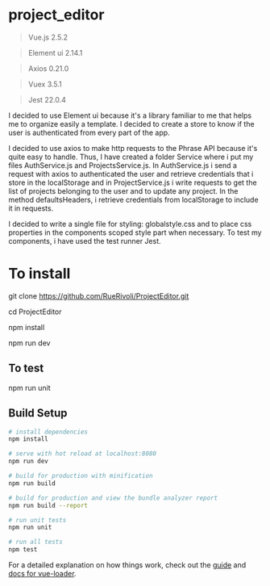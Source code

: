 # project_editor

> Vue.js 2.5.2 

> Element ui 2.14.1 

> Axios 0.21.0 

> Vuex 3.5.1 

> Jest 22.0.4



I decided to use Element ui because it's a library familiar to me that helps me to organize easily a template. 
I decided to create a store to know if the user is authenticated from every part of the app. 

I decided to use axios to make http requests to the Phrase API because it's quite easy to handle. Thus, I have created a folder Service where i put my files AuthService.js and ProjectsService.js. In AuthService.js i send a request with axios to authenticated the user and retrieve credentials that i store in the localStorage and in ProjectService.js i write requests to get the list of projects belonging to the user and to update any project. 
In the method defaultsHeaders, i retrieve credentials from localStorage to include it in requests. 

I decided to write a single file for styling: globalstyle.css and to place css properties in the components scoped style part when necessary. To test my components, i have used the test runner Jest.


# To install 

git clone https://github.com/RueRivoli/ProjectEditor.git

cd ProjectEditor

npm install

npm run dev

## To test

npm run unit


## Build Setup

``` bash
# install dependencies
npm install

# serve with hot reload at localhost:8080
npm run dev

# build for production with minification
npm run build

# build for production and view the bundle analyzer report
npm run build --report

# run unit tests
npm run unit

# run all tests
npm test
```

For a detailed explanation on how things work, check out the [guide](http://vuejs-templates.github.io/webpack/) and [docs for vue-loader](http://vuejs.github.io/vue-loader).
